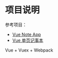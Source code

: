 项目说明
===

参考项目：
*  [Vue Note App](https://coligo.io/learn-vuex-by-building-notes-app/)
*  [Vue 单页记事本](https://juejin.im/post/58f4881da0bb9f006aa5c2a3) 

Vue + Vuex + Webpack